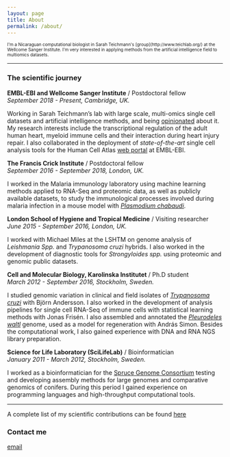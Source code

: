 ```yaml
---
layout: page
title: About
permalink: /about/
---
```


<font size="1"> 
I'm a Nicaraguan computational biologist in Sarah Teichmann's [group](http://www.teichlab.org/) at the 
Wellcome Sanger Institute. I'm very interested in applying methods from the artificial intelligence field 
to multiomics datasets. 
</font>

---

### The scientific journey

**EMBL-EBI and Wellcome Sanger Institute** / Postdoctoral fellow  
_September  2018 - Present,  Cambridge, UK._

Working in Sarah Teichmann’s lab with large scale, multi-omics single cell datasets and artificial intelligence methods, and being [opinionated](https://www.cell.com/trends/immunology/fulltext/S1471-4906(19)30192-9?_returnURL=https%3A%2F%2Flinkinghub.elsevier.com%2Fretrieve%2Fpii%2FS1471490619301929%3Fshowall%3Dtrue) about it. My research interests include the transcriptional regulation of the adult human heart, myeloid immune cells and their interaction during heart injury repair.  I also collaborated in the deployment of _state-of-the-art_ single cell analysis tools for the Human Cell Atlas [web portal](https://academic.oup.com/nar/article/48/D1/D77/5609521) at EMBL-EBI.  

**The Francis Crick Institute** / Postdoctoral fellow  
_September  2016 - September 2018,  London, UK._

I worked in the Malaria immunology laboratory using machine learning methods applied to RNA-Seq and proteomic data, as well as publicly available datasets, to study the immunological processes involved during malaria infection in a mouse model with [_Plasmodium chabaudi_](https://www.nature.com/articles/s41598-019-52388-y). 

**London School of Hygiene and Tropical Medicine** / Visiting researcher  
_June 2015 - September 2016,  London, UK._

I worked with Michael Miles at the LSHTM on genome analysis of _Leishmania Spp._ and _Trypanosoma cruzi_ hybrids. I also worked in the development of diagnostic tools for _Strongyloides spp._ using proteomic and genomic public datasets.  

**Cell and Molecular Biology, Karolinska Institutet** / Ph.D student  
_March 2012 - September 2016,  Stockholm, Sweden._

I studied genomic variation in clinical and field isolates of [_Trypanosoma cruzi_]((https://www.biorxiv.org/content/10.1101/283531v2)) with Bjӧrn Andersson. I also worked in the development of analysis pipelines for single cell RNA-Seq of immune cells with statistical learning methods with Jonas Frisén. I also assembled and annotated the [_Pleurodeles waltl_](https://www.nature.com/articles/s41467-017-01964-9) genome, used as a model for regeneration with András Simon. Besides the computational work, I also gained experience with DNA and RNA NGS library preparation. 

**Science for Life Laboratory (SciLifeLab)** / Bioinformatician  
_January 2011 -  March 2012,  Stockholm, Sweden._

I worked as a bioinformatician for the [Spruce Genome Consortium](https://www.nature.com/articles/nature12211) testing and developing assembly methods for large genomes and comparative genomics of conifers.  During this period I gained experience on programming languages and high-throughput computational tools.

---

A complete list of my scientific contributions can be found [here](https://pubmed.ncbi.nlm.nih.gov/?term=Talavera-L%C3%B3pez+C&cauthor_id=31645299)

### Contact me

[email](mailto:cntalaveralopez@gmail.com)